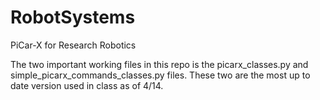 # RobotSystems
PiCar-X for Research Robotics

The two important working files in this repo is the picarx_classes.py and simple_picarx_commands_classes.py files.
These two are the most up to date version used in class as of 4/14.
